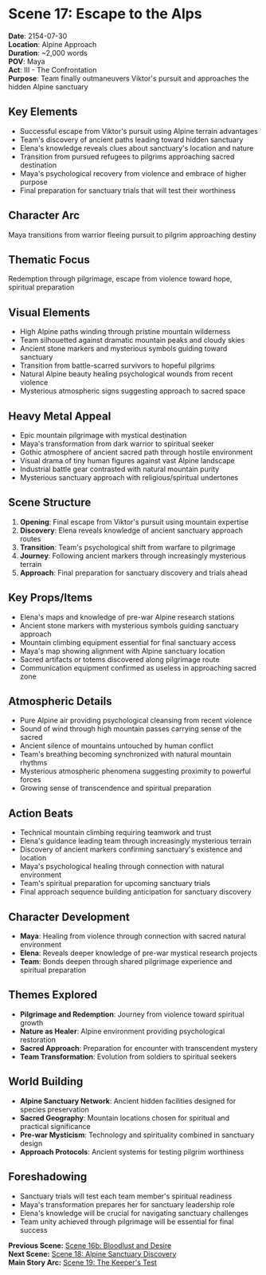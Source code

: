 # Scene 17: Escape to the Alps

**Date**: 2154-07-30  
**Location**: Alpine Approach  
**Duration**: ~2,000 words  
**POV**: Maya  
**Act**: III - The Confrontation  
**Purpose**: Team finally outmaneuvers Viktor's pursuit and approaches the hidden Alpine sanctuary

## Key Elements
- Successful escape from Viktor's pursuit using Alpine terrain advantages
- Team's discovery of ancient paths leading toward hidden sanctuary
- Elena's knowledge reveals clues about sanctuary's location and nature
- Transition from pursued refugees to pilgrims approaching sacred destination
- Maya's psychological recovery from violence and embrace of higher purpose
- Final preparation for sanctuary trials that will test their worthiness

## Character Arc
Maya transitions from warrior fleeing pursuit to pilgrim approaching destiny

## Thematic Focus
Redemption through pilgrimage, escape from violence toward hope, spiritual preparation

## Visual Elements
- High Alpine paths winding through pristine mountain wilderness
- Team silhouetted against dramatic mountain peaks and cloudy skies
- Ancient stone markers and mysterious symbols guiding toward sanctuary
- Transition from battle-scarred survivors to hopeful pilgrims
- Natural Alpine beauty healing psychological wounds from recent violence
- Mysterious atmospheric signs suggesting approach to sacred space

## Heavy Metal Appeal
- Epic mountain pilgrimage with mystical destination
- Maya's transformation from dark warrior to spiritual seeker
- Gothic atmosphere of ancient sacred path through hostile environment
- Visual drama of tiny human figures against vast Alpine landscape
- Industrial battle gear contrasted with natural mountain purity
- Mysterious sanctuary approach with religious/spiritual undertones

## Scene Structure
1. **Opening**: Final escape from Viktor's pursuit using mountain expertise
2. **Discovery**: Elena reveals knowledge of ancient sanctuary approach routes
3. **Transition**: Team's psychological shift from warfare to pilgrimage
4. **Journey**: Following ancient markers through increasingly mysterious terrain
5. **Approach**: Final preparation for sanctuary discovery and trials ahead

## Key Props/Items
- Elena's maps and knowledge of pre-war Alpine research stations
- Ancient stone markers with mysterious symbols guiding sanctuary approach
- Mountain climbing equipment essential for final sanctuary access
- Maya's map showing alignment with Alpine sanctuary location
- Sacred artifacts or totems discovered along pilgrimage route
- Communication equipment confirmed as useless in approaching sacred zone

## Atmospheric Details
- Pure Alpine air providing psychological cleansing from recent violence
- Sound of wind through high mountain passes carrying sense of the sacred
- Ancient silence of mountains untouched by human conflict
- Team's breathing becoming synchronized with natural mountain rhythms
- Mysterious atmospheric phenomena suggesting proximity to powerful forces
- Growing sense of transcendence and spiritual preparation

## Action Beats
- Technical mountain climbing requiring teamwork and trust
- Elena's guidance leading team through increasingly mysterious terrain
- Discovery of ancient markers confirming sanctuary's existence and location
- Maya's psychological healing through connection with natural environment
- Team's spiritual preparation for upcoming sanctuary trials
- Final approach sequence building anticipation for sanctuary discovery

## Character Development
- **Maya**: Healing from violence through connection with sacred natural environment
- **Elena**: Reveals deeper knowledge of pre-war mystical research projects
- **Team**: Bonds deepen through shared pilgrimage experience and spiritual preparation

## Themes Explored
- **Pilgrimage and Redemption**: Journey from violence toward spiritual growth
- **Nature as Healer**: Alpine environment providing psychological restoration
- **Sacred Approach**: Preparation for encounter with transcendent mystery
- **Team Transformation**: Evolution from soldiers to spiritual seekers

## World Building
- **Alpine Sanctuary Network**: Ancient hidden facilities designed for species preservation
- **Sacred Geography**: Mountain locations chosen for spiritual and practical significance
- **Pre-war Mysticism**: Technology and spirituality combined in sanctuary design
- **Approach Protocols**: Ancient systems for testing pilgrim worthiness

## Foreshadowing
- Sanctuary trials will test each team member's spiritual readiness
- Maya's transformation prepares her for sanctuary leadership role
- Elena's knowledge will be crucial for navigating sanctuary challenges
- Team unity achieved through pilgrimage will be essential for final success

**Previous Scene:** [Scene 16b: Bloodlust and Desire](scene-16b-bloodlust-desire.md)  
**Next Scene:** [Scene 18: Alpine Sanctuary Discovery](scene-18-alpine-sanctuary-discovery.md)  
**Main Story Arc:** [Scene 19: The Keeper's Test](scene-19-the-keeper-s-test.md)
